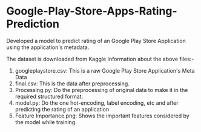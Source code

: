 # Google-Play-Store-Apps-Rating-Prediction
Developed a model to predict rating of an Google Play Store Application using the application's metadata.

The dataset is downloaded from Kaggle
Information about the above files:-
1. googleplaystore.csv: This is a raw Google Play Store Application's Meta Data
2. final.csv: This is the data after preprocessing.
3. Processing.py: Do the preprocessing of original data to make it in the required structured format.
4. model.py: Do the one hot-encoding, label encoding, etc and after predicting the rating of an application
5. Feature Importance.png: Shows the important features considered by the model while training.
